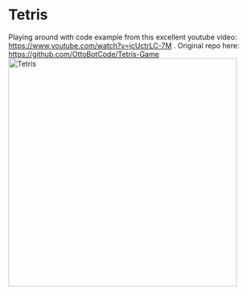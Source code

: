 # Tetris
Playing around with code example from this excellent youtube video: https://www.youtube.com/watch?v=jcUctrLC-7M . Original repo here: https://github.com/OttoBotCode/Tetris-Game
<img width="454" alt="Tetris" src="https://user-images.githubusercontent.com/75210710/165583115-1538758e-4b45-430e-b451-5ad3d2fa0861.png">
